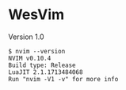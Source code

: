 # WesVim 

Version 1.0 

```
$ nvim --version
NVIM v0.10.4
Build type: Release
LuaJIT 2.1.1713484068
Run "nvim -V1 -v" for more info
```
